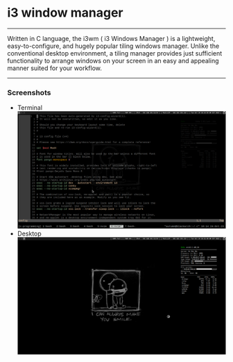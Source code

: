 # i3 window manager
<hr>
Written in C language, the i3wm ( i3 Windows Manager ) is a lightweight, easy-to-configure, and hugely popular tiling windows manager. Unlike the conventional desktop environment, a tiling manager provides just sufficient functionality to arrange windows on your screen in an easy and appealing manner suited for your workflow.
<hr>

### Screenshots
- Terminal
![Terminal](arch.png)
- Desktop
![Desktop](desktop.png)
